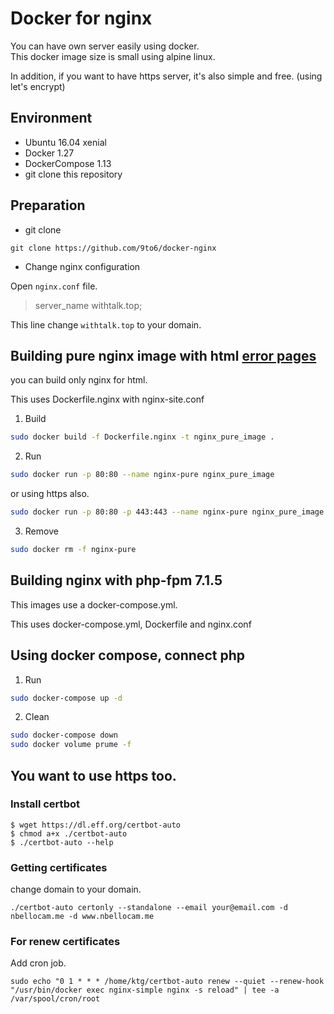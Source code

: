 # Docker for nginx

You can have own server easily using docker.  
This docker image size is small using alpine linux.  


In addition, if you want to have https server, it's also simple and free. (using let's encrypt)

## Environment

- Ubuntu 16.04 xenial  
- Docker 1.27  
- DockerCompose 1.13  
- git clone this repository  


## Preparation

- git clone  

```
git clone https://github.com/9to6/docker-nginx
```

- Change nginx configuration  

Open `nginx.conf` file.  

>server_name withtalk.top;  

This line change `withtalk.top` to your domain.


## Building pure nginx image with html [error pages](https://github.com/AndiDittrich/HttpErrorPages)

you can build only nginx for html.

This uses Dockerfile.nginx with nginx-site.conf

1. Build

```bash
sudo docker build -f Dockerfile.nginx -t nginx_pure_image .
```

2. Run

```bash
sudo docker run -p 80:80 --name nginx-pure nginx_pure_image
```

or using https also.


```bash
sudo docker run -p 80:80 -p 443:443 --name nginx-pure nginx_pure_image
```

3. Remove

```bash
sudo docker rm -f nginx-pure
```

## Building nginx with php-fpm 7.1.5

This images use a docker-compose.yml.

This uses docker-compose.yml, Dockerfile and nginx.conf


## Using docker compose, connect php


1. Run

```bash
sudo docker-compose up -d
```

2. Clean

```bash
sudo docker-compose down
sudo docker volume prume -f
```

## You want to use https too.


### Install certbot

```
$ wget https://dl.eff.org/certbot-auto
$ chmod a+x ./certbot-auto
$ ./certbot-auto --help
```


### Getting certificates

change domain to your domain.  

```
./certbot-auto certonly --standalone --email your@email.com -d nbellocam.me -d www.nbellocam.me
```

### For renew certificates

Add cron job.

```
sudo echo "0 1 * * * /home/ktg/certbot-auto renew --quiet --renew-hook "/usr/bin/docker exec nginx-simple nginx -s reload" | tee -a /var/spool/cron/root
```

